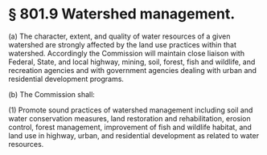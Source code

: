 # § 801.9   Watershed management.

(a) The character, extent, and quality of water resources of a given watershed are strongly affected by the land use practices within that watershed. Accordingly the Commission will maintain close liaison with Federal, State, and local highway, mining, soil, forest, fish and wildlife, and recreation agencies and with government agencies dealing with urban and residential development programs. 


(b) The Commission shall:


(1) Promote sound practices of watershed management including soil and water conservation measures, land restoration and rehabilitation, erosion control, forest management, improvement of fish and wildlife habitat, and land use in highway, urban, and residential development as related to water resources. 




